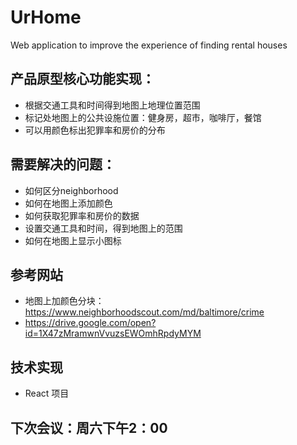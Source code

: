 # UrHome
Web application to improve the experience of finding rental houses


## 产品原型核心功能实现：
- 根据交通工具和时间得到地图上地理位置范围
- 标记处地图上的公共设施位置：健身房，超市，咖啡厅，餐馆
- 可以用颜色标出犯罪率和房价的分布


## 需要解决的问题：
- 如何区分neighborhood
- 如何在地图上添加颜色
- 如何获取犯罪率和房价的数据
- 设置交通工具和时间，得到地图上的范围
- 如何在地图上显示小图标

## 参考网站
- 地图上加颜色分块：https://www.neighborhoodscout.com/md/baltimore/crime
- https://drive.google.com/open?id=1X47zMramwnVvuzsEWOmhRpdyMYM

## 技术实现
- React 项目

## 下次会议：周六下午2：00
